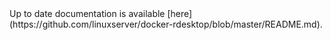 <!-- DO NOT EDIT THIS FILE MANUALLY -->
<!-- Please read https://github.com/linuxserver/docker-rdesktop/blob/ubuntu-mate/.github/CONTRIBUTING.md -->Up to date documentation is available [here](https://github.com/linuxserver/docker-rdesktop/blob/master/README.md).
